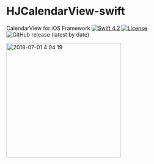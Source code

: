 # HJCalendarView-swift
CalendarView for iOS Framework
[![Swift 4.2](https://img.shields.io/badge/swift-4.2-orange.svg?style=flat)](https://developer.apple.com/swift)
[![License](https://img.shields.io/badge/license-MIT-lightgrey.svg)](https://opensource.org/licenses/MIT)
![GitHub release (latest by date)](https://img.shields.io/github/v/release/Hyun-je/HJCalendarView-swift)

<img width="300" alt="2018-07-01 4 04 19" src="https://user-images.githubusercontent.com/7419790/42132493-cdfe38ae-7d53-11e8-851c-06ee48fc084f.png">
